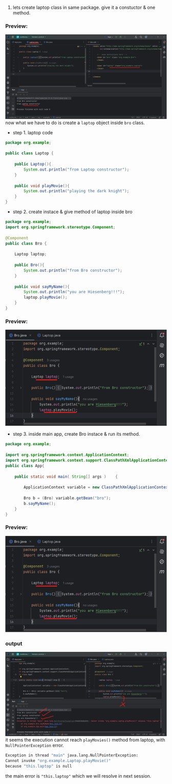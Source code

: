 1. lets create laptop class in same package. give it a constuctor & one method.  
### Preview:  
![](./Images/027.png)  
now what we have to do is create a `laptop` object inside `bro` class.  
- step 1. laptop code  
```java
package org.example;

public class Laptop {

    public Laptop(){
        System.out.println("from Laptop constructor");
    }

    public void playMovie(){
        System.out.println("playing the dark knight");
    }
}
```  
- step 2. create instace & give method of laptop inside bro  
```java
package org.example;
import org.springframework.stereotype.Component;

@Component
public class Bro {

    Laptop laptop;

    public Bro(){
        System.out.println("from Bro constructor");
    }

    public void sayMyName(){
        System.out.println("you are Hiesenberg!!!");
        laptop.playMovie();
    }
}
```  
### Preview:  
![](./Images/028.png)  
- step 3. inside main app, create Bro instace & run its method.
```java
package org.example;

import org.springframework.context.ApplicationContext;
import org.springframework.context.support.ClassPathXmlApplicationContext;
public class App{

    public static void main( String[] args )    {

        ApplicationContext variable = new ClassPathXmlApplicationContext("bro.xml");

        Bro b = (Bro) variable.getBean("bro");
        b.sayMyName();
    }
}
```  
### Preview:  
![](./Images/028.png)  
### output  
![](./Images/029.png)  
it seems the execution cannot reach `playMovies()` method from laptop, with `NullPointerException` error.  
```bash
Exception in thread "main" java.lang.NullPointerException:
Cannot invoke "org.example.Laptop.playMovie()"
because "this.laptop" is null
```  
the main error is `"this.laptop"` which we will resolve in next session.  